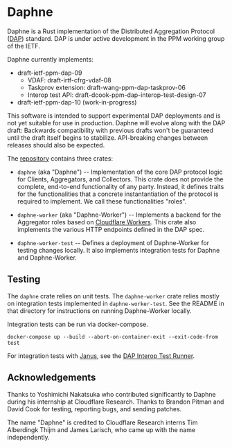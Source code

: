 # Daphne

Daphne is a Rust implementation of the Distributed Aggregation Protocol
([DAP](https://datatracker.ietf.org/doc/draft-ietf-ppm-dap/)) standard. DAP is
under active development in the PPM working group of the IETF.

Daphne currently implements:

* draft-ietf-ppm-dap-09
    * VDAF: draft-irtf-cfrg-vdaf-08
    * Taskprov extension: draft-wang-ppm-dap-taskprov-06
    * Interop test API: draft-dcook-ppm-dap-interop-test-design-07
* draft-ietf-ppm-dap-10 (work-in-progress)

This software is intended to support experimental DAP deployments and is not yet
suitable for use in production. Daphne will evolve along with the DAP draft:
Backwards compatibility with previous drafts won't be guaranteed until the draft
itself begins to stabilize. API-breaking changes between releases should also be
expected.

The [repository](https://github.com/cloudflare/daphne) contains three crates:

* `daphne` (aka "Daphne") -- Implementation of the core DAP protocol logic for
  Clients, Aggregators, and Collectors. This crate does not provide the
  complete, end-to-end functionality of any party. Instead, it defines traits
  for the functionalities that a concrete instantantiation of the protocol is
  required to implement. We call these functionalities "roles".

* `daphne-worker` (aka "Daphne-Worker") -- Implements a backend for the
  Aggregator roles based on [Cloudflare
  Workers](https://workers.cloudflare.com/). This crate also implements the
  various HTTP endpoints defined in the DAP spec.

* `daphne-worker-test` -- Defines a deployment of Daphne-Worker for testing
  changes locally. It also implements integration tests for Daphne and
  Daphne-Worker.

## Testing

The `daphne` crate relies on unit tests. The `daphne-worker` crate relies mostly
on integration tests implemented in `daphne-worker-test`. See the README in that
directory for instructions on running Daphne-Worker locally.

Integration tests can be run via docker-compose.

```
docker-compose up --build --abort-on-container-exit --exit-code-from test
```

For integration tests with [Janus](https://github.com/divviup/janus), see the
[DAP Interop Test Runner](https://github.com/divergentdave/dap-interop-test-runner).

## Acknowledgements

Thanks to Yoshimichi Nakatsuka who contributed significantly to Daphne during
his internship at Cloudflare Research. Thanks to Brandon Pitman and David Cook
for testing, reporting bugs, and sending patches.

The name "Daphne" is credited to Cloudflare Research interns Tim Alberdingk
Thijm and James Larisch, who came up with the name independently.
